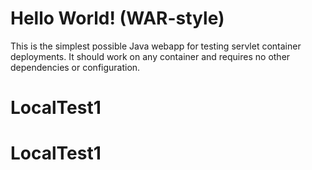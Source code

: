 Hello World! (WAR-style)
===============

This is the simplest possible Java webapp for testing servlet container deployments.  It should work on any container and requires no other dependencies or configuration.
# LocalTest1
# LocalTest1
